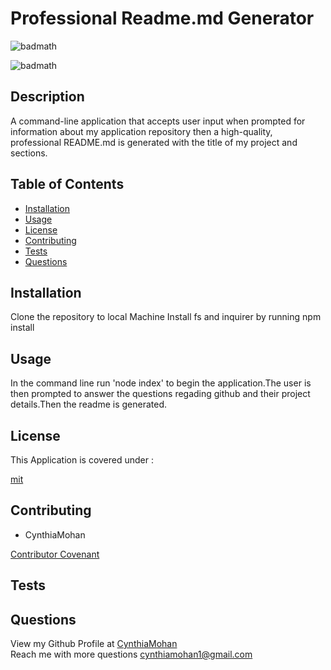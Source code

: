 
# Professional Readme.md Generator


![badmath](https://img.shields.io/static/v1?label=license&message=mit&color=green)

![badmath](https://img.shields.io/static/v1?label=tech&message=Nodejs&color=informational)

## Description
A command-line application that accepts user input when prompted for information about my application repository then a high-quality, professional README.md is generated with the title of my project and sections. 

## Table of Contents 

* [Installation](#installation)
* [Usage](#usage)
* [License](#license)
* [Contributing](#contributing)
* [Tests](#tests)
* [Questions](#questions)


## Installation
Clone the repository to local Machine Install fs and inquirer by running npm install

## Usage 
In the command line run 'node index' to begin the application.The user is then prompted to answer the questions regading github and their project details.Then the readme is generated.

## License

This Application is covered under : 

[mit](https://choosealicense.com/licenses/mit)
<br />


## Contributing

* CynthiaMohan<br />


[Contributor Covenant](https://www.contributor-covenant.org/)

## Tests

## Questions
View my Github Profile at [CynthiaMohan](http://github.com/CynthiaMohan)
<br />
Reach me with more questions <cynthiamohan1@gmail.com>


